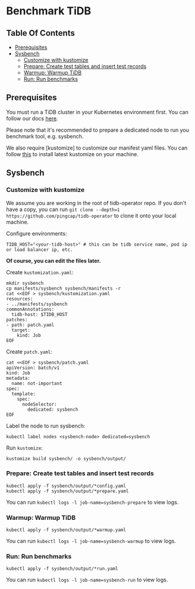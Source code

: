 # Benchmark TiDB

## Table Of Contents

- [Prerequisites](#prerequisites)
- [Sysbench](#sysbench)
  * [Customize with kustomize](#customize-with-kustomize)
  * [Prepare: Create test tables and insert test records](#prepare-create-test-tables-and-insert-test-records)
  * [Warmup: Warmup TiDB](#warmup-warmup-tidb)
  * [Run: Run benchmarks](#run-run-benchmarks)

## Prerequisites

You must run a TiDB cluster in your Kubernetes environment first. You can follow our
docs [here](https://pingcap.com/docs/v3.0/tidb-in-kubernetes/deploy/prerequisites/).

Please note that it's recommended to prepare a dedicated node to run you
benchmark tool, e.g. sysbench.

We also require [kustomize] to customize our manifest yaml files. You can
follow
[this](https://github.com/kubernetes-sigs/kustomize/blob/master/docs/INSTALL.md)
to install latest kustomize on your machine.

## Sysbench

### Customize with kustomize

We assume you are working in the root of tidb-operator repo. If you don't have
a copy, you can run `git clone --depth=1 https://github.com/pingcap/tidb-operator`
to clone it onto your local machine.

Configure environments:

```
TIDB_HOST="<your-tidb-host>" # this can be tidb service name, pod ip or load balancer ip, etc.
```

**Of course, you can edit the files later.**

Create `kustomization.yaml`:

```
mkdir sysbench
cp manifests/sysbench sysbench/manifests -r
cat <<EOF > sysbench/kustomization.yaml
resources:
- ../manifests/sysbench
commonAnnotations:
  tidb-host: $TIDB_HOST
patches:
- path: patch.yaml
  target:
    kind: Job
EOF
```

Create `patch.yaml`:

```
cat <<EOF > sysbench/patch.yaml
apiVersion: batch/v1
kind: Job
metadata:
  name: not-important
spec:
  template:
    spec:
      nodeSelector:
        dedicated: sysbench
EOF
```

Label the node to run sysbench:

```
kubectl label nodes <sysbench-node> dedicated=sysbench
```

Run `kustomize`:

```
kustomize build sysbench/ -o sysbench/output/
```

### Prepare: Create test tables and insert test records

```
kubectl apply -f sysbench/output/*config.yaml
kubectl apply -f sysbench/output/*prepare.yaml
```

You can run `kubectl logs -l job-name=sysbench-prepare` to view logs.

### Warmup: Warmup TiDB

```
kubectl apply -f sysbench/output/*warmup.yaml
```

You can run `kubectl logs -l job-name=sysbench-warmup` to view logs.

### Run: Run benchmarks

```
kubectl apply -f sysbench/output/*run.yaml
```

You can run `kubectl logs -l job-name=sysbench-run` to view logs.
